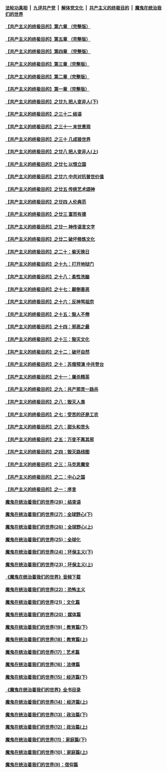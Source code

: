 ####  [法轮功真相](../../../../basic/blob/master/README.md?t=02170513) &nbsp;|&nbsp; [九评共产党](../../../../9ping.md/blob/master/README.md?t=02170513) &nbsp;|&nbsp; [解体党文化](../../../../jtdwh.md/blob/master/README.md?t=02170513)  &nbsp;|&nbsp; [共产主义的终极目的](../../../../gczydzjmd.md/blob/master/README.md?t=02170513) &nbsp;|&nbsp; [魔鬼在统治我们的世界](../../../../mgztzwmdsj.md/blob/master/README.md?t=02170513) 

#### [【共产主义的终极目的】第六章 （完整版）](../pages/nsc422/n11428913.md?t=02170513) 

#### [【共产主义的终极目的】第五章 （完整版）](../pages/nsc422/n11428912.md?t=02170513) 

#### [【共产主义的终极目的】第四章 （完整版）](../pages/nsc422/n11428907.md?t=02170513) 

#### [【共产主义的终极目的】第三章（完整版）](../pages/nsc422/n11428848.md?t=02170513) 

#### [【共产主义的终极目的】第二章（完整版）](../pages/nsc422/n11428831.md?t=02170513) 

#### [【共产主义的终极目的】第一章（完整版）](../pages/nsc422/n11417651.md?t=02170513) 

#### [【共产主义的终极目的】之廿九 把人变非人(下)](../pages/nsc422/n11344140.md?t=02170513) 

#### [【共产主义的终极目的】之三十二 结语](../pages/nsc422/n11360535.md?t=02170513) 

#### [【共产主义的终极目的】之三十一 末世景观](../pages/nsc422/n11351129.md?t=02170513) 

#### [【共产主义的终极目的】之三十 几成狼世界](../pages/nsc422/n11348280.md?t=02170513) 

#### [【共产主义的终极目的】之廿八 把人变非人(上)](../pages/nsc422/n11340492.md?t=02170513) 

#### [【共产主义的终极目的】之廿七 以恨立国](../pages/nsc422/n11336944.md?t=02170513) 

#### [【共产主义的终极目的】之廿六 中共对抗普世价值](../pages/nsc422/n11324785.md?t=02170513) 

#### [【共产主义的终极目的】之廿五 传统艺术颂神](../pages/nsc422/n11296396.md?t=02170513) 

#### [【共产主义的终极目的】之廿四 人伦典范](../pages/nsc422/n11296397.md?t=02170513) 

#### [【共产主义的终极目的】之廿三 富而有德](../pages/nsc422/n11283598.md?t=02170513) 

#### [【共产主义的终极目的】之廿一 神传语言文字](../pages/nsc422/n11263265.md?t=02170513) 

#### [【共产主义的终极目的】之廿二 破坏修炼文化](../pages/nsc422/n11245728.md?t=02170513) 

#### [【共产主义的终极目的】之二十：偷天换日](../pages/nsc422/n11238846.md?t=02170513) 

#### [【共产主义的终极目的】之十九：打开地狱门](../pages/nsc422/n11206376.md?t=02170513) 

#### [【共产主义的终极目的】之十八：柔性洗脑](../pages/nsc422/n11199994.md?t=02170513) 

#### [【共产主义的终极目的】之十七：颠倒善恶](../pages/nsc422/n11179782.md?t=02170513) 

#### [【共产主义的终极目的】之十六：反神骂祖宗](../pages/nsc422/n11166798.md?t=02170513) 

#### [【共产主义的终极目的】之十五：毁人不倦](../pages/nsc422/n11166792.md?t=02170513) 

#### [【共产主义的终极目的】之十四：邪恶之最](../pages/nsc422/n11150249.md?t=02170513) 

#### [【共产主义的终极目的】之十三：毁灭文化](../pages/nsc422/n11135227.md?t=02170513) 

#### [【共产主义的终极目的】之十二：破坏自然](../pages/nsc422/n11135214.md?t=02170513) 

#### [【共产主义的终极目的】之十：苏俄预演 中共登台](../pages/nsc422/n11118424.md?t=02170513) 

#### [【共产主义的终极目的】之十一：屠杀精英](../pages/nsc422/n11118442.md?t=02170513) 

#### [【共产主义的终极目的】之九：共产邪灵一路杀](../pages/nsc422/n11114139.md?t=02170513) 

#### [【共产主义的终极目的】之八：毁灭人类](../pages/nsc422/n11108503.md?t=02170513) 

#### [【共产主义的终极目的】之七：受苦的还是工农](../pages/nsc422/n11101809.md?t=02170513) 

#### [【共产主义的终极目的】之六：甜头和苦头](../pages/nsc422/n11096971.md?t=02170513) 

#### [【共产主义的终极目的】之五：万变不离其邪](../pages/nsc422/n11091285.md?t=02170513) 

#### [【共产主义的终极目的】之四：毁灭路线图](../pages/nsc422/n11086284.md?t=02170513) 

#### [【共产主义的终极目的】之三：马克思魔变](../pages/nsc422/n11061941.md?t=02170513) 

#### [【共产主义的终极目的】之二：中心之国](../pages/nsc422/n11047728.md?t=02170513) 

#### [【共产主义的终极目的】之一：序言](../pages/nsc422/n11086077.md?t=02170513) 

#### [魔鬼在统治着我们的世界(28)：结束语](../pages/nsc422/n10936246.md?t=02170513) 

#### [魔鬼在统治着我们的世界(27)：全球野心(下)](../pages/nsc422/n10928319.md?t=02170513) 

#### [魔鬼在统治着我们的世界(26)：全球野心(上)](../pages/nsc422/n10900318.md?t=02170513) 

#### [魔鬼在统治着我们的世界(25)：全球化](../pages/nsc422/n10788205.md?t=02170513) 

#### [魔鬼在统治着我们的世界(24)：环保主义(下)](../pages/nsc422/n10695307.md?t=02170513) 

#### [魔鬼在统治着我们的世界(23)：环保主义(上)](../pages/nsc422/n10688613.md?t=02170513) 

#### [《魔鬼在统治着我们的世界》音频下载](../pages/nsc422/n10635553.md?t=02170513) 

#### [魔鬼在统治着我们的世界(22)：恐怖主义](../pages/nsc422/n10614727.md?t=02170513) 

#### [魔鬼在统治着我们的世界(21)：文化篇](../pages/nsc422/n10597706.md?t=02170513) 

#### [魔鬼在统治着我们的世界(20)：媒体篇](../pages/nsc422/n10586579.md?t=02170513) 

#### [魔鬼在统治着我们的世界(19)：教育篇(下)](../pages/nsc422/n10564808.md?t=02170513) 

#### [魔鬼在统治着我们的世界(18)：教育篇(上)](../pages/nsc422/n10526970.md?t=02170513) 

#### [魔鬼在统治着我们的世界(17)：艺术篇](../pages/nsc422/n10499093.md?t=02170513) 

#### [魔鬼在统治着我们的世界(16)：法律篇](../pages/nsc422/n10485969.md?t=02170513) 

#### [魔鬼在统治着我们的世界(15)：经济篇(下)](../pages/nsc422/n10469975.md?t=02170513) 

#### [《魔鬼在统治着我们的世界》全书目录](../pages/nsc422/n10464261.md?t=02170513) 

#### [魔鬼在统治着我们的世界(14)：经济篇(上)](../pages/nsc422/n10457370.md?t=02170513) 

#### [魔鬼在统治着我们的世界(13)：政治篇(下)](../pages/nsc422/n10448270.md?t=02170513) 

#### [魔鬼在统治着我们的世界(12)：政治篇(上)](../pages/nsc422/n10444576.md?t=02170513) 

#### [魔鬼在统治着我们的世界(11)：家庭篇(下)](../pages/nsc422/n10440961.md?t=02170513) 

#### [魔鬼在统治着我们的世界(10)：家庭篇(上)](../pages/nsc422/n10435448.md?t=02170513) 

#### [魔鬼在统治着我们的世界(9)：信仰篇](../pages/nsc422/n10432159.md?t=02170513) 


